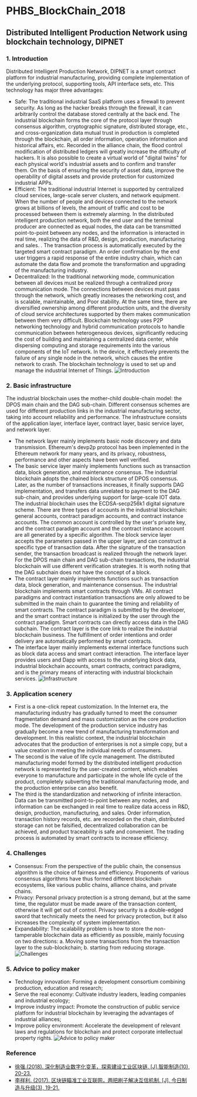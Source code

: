 # PHBS_BlockChain_2018
## Distributed Intelligent Production Network using blockchain technology, DIPNET
### 1. Introduction
Distributed Intelligent Production Network, DIPNET is a smart contract platform for industrial manufacturing, providing complete implementation of the underlying protocol, supporting tools, API interface sets, etc. This technology has major three advantages:
  * Safe: The traditional industrial SaaS platform uses a firewall to prevent security. As long as the hacker breaks through the firewall, it can arbitrarily control the database stored centrally at the back end. The industrial blockchain forms the core of the protocol layer through consensus algorithm, cryptographic signature, distributed storage, etc., and cross-organization data mutual trust in production is completed through the blockchain, all order information, operation information and historical affairs, etc. Recorded in the alliance chain, the flood control modification of distributed ledgers will greatly increase the difficulty of hackers. It is also possible to create a virtual world of "digital twins" for each physical world's industrial assets and to confirm and transfer them. On the basis of ensuring the security of asset data, improve the operability of digital assets and provide protection for customized industrial APPs.
 * Efficient: The traditional industrial Internet is supported by centralized cloud services, large-scale server clusters, and network equipment. When the number of people and devices connected to the network grows at billions of levels, the amount of traffic and cost to be processed between them is extremely alarming. In the distributed intelligent production network, both the end user and the terminal producer are connected as equal nodes, the data can be transmitted point-to-point between any nodes, and the information is interacted in real time, realizing the data of R&D, design, production, manufacturing and sales. . The transaction process is automatically executed by the targeted smart contract paradigm. An order confirmation by the end user triggers a rapid response of the entire industry chain, which can automate the data flow and promote the transformation and upgrading of the manufacturing industry.
 * Decentralized: In the traditional networking mode, communication between all devices must be realized through a centralized proxy communication mode. The connections between devices must pass through the network, which greatly increases the networking cost, and is scalable, maintainable, and Poor stability. At the same time, there are diversified ownership among different production units, and the diversity of cloud service architectures supported by them makes communication between them very difficult. Blockchain technology uses P2P networking technology and hybrid communication protocols to handle communication between heterogeneous devices, significantly reducing the cost of building and maintaining a centralized data center, while dispersing computing and storage requirements into the various components of the IoT network. In the device, it effectively prevents the failure of any single node in the network, which causes the entire network to crash. The blockchain technology is used to set up and manage the industrial Internet of Things.
![Introduction](https://github.com/jiangkai-pku/PHBS_BlockChain_2018/blob/master/Image/Introduction.png)
### 2. Basic infrastructure
The industrial blockchain uses the mother-child double-chain model: the DPOS main chain and the DAG sub-chain. Different consensus schemes are used for different production links in the industrial manufacturing sector, taking into account reliability and performance. The infrastructure consists of the application layer, interface layer, contract layer, basic service layer, and network layer.
 * The network layer mainly implements basic node discovery and data transmission. Ethereum's devp2p protocol has been implemented in the Ethereum network for many years, and its privacy, robustness, performance and other aspects have been well verified.
 * The basic service layer mainly implements functions such as transaction data, block generation, and maintenance consensus. The industrial blockchain adopts the chained block structure of DPOS consensus. Later, as the number of transactions increases, it finally supports DAG implementation, and transfers data unrelated to payment to the DAG sub-chain, and provides underlying support for large-scale IOT data. The industrial blockchain uses the ECDSA-secp256k1 digital signature scheme. There are three types of accounts in the industrial blockchain: general accounts, contract paradigm accounts, and contract instance accounts. The common account is controlled by the user's private key, and the contract paradigm account and the contract instance account are all generated by a specific algorithm. The block service layer accepts the parameters passed in the upper layer, and can construct a specific type of transaction data. After the signature of the transaction sender, the transaction broadcast is realized through the network layer. For the DPOS main chain and DAG sub-chain transactions, the industrial blockchain will use different verification strategies. It is worth noting that the DAG subchain does not have the concept of a block.
 * The contract layer mainly implements functions such as transaction data, block generation, and maintenance consensus. The industrial blockchain implements smart contracts through VMs. All contract paradigms and contract instantiation transactions are only allowed to be submitted in the main chain to guarantee the timing and reliability of smart contracts. The contract paradigm is submitted by the developer, and the smart contract instance is initialized by the user through the contract paradigm. Smart contracts can directly access data in the DAG subchain. The contract layer is the core link to realize the industrial blockchain business. The fulfillment of order intentions and order delivery are automatically performed by smart contracts.
 * The interface layer mainly implements external interface functions such as block data access and smart contract interaction. The interface layer provides users and Dapp with access to the underlying block data, industrial blockchain accounts, smart contracts, contract paradigms, and is the primary means of interacting with industrial blockchain services.
![Infrastructure](https://github.com/jiangkai-pku/PHBS_BlockChain_2018/blob/master/Image/Infrastructure.png)
### 3. Application scenery
 * First is a one-click repeat customization. In the Internet era, the manufacturing industry has gradually turned to meet the consumer fragmentation demand and mass customization as the core production mode. The development of the production service industry has gradually become a new trend of manufacturing transformation and development. In this realistic context, the industrial blockchain advocates that the production of enterprises is not a simple copy, but a value creation in meeting the individual needs of consumers.
 * The second is the value of life cycle management. The distributed manufacturing model formed by the distributed intelligent production network is represented by the user-created content, which enables everyone to manufacture and participate in the whole life cycle of the product, completely subverting the traditional manufacturing mode, and the production enterprise can also benefit.
 * The third is the standardization and networking of infinite interaction. Data can be transmitted point-to-point between any nodes, and information can be exchanged in real time to realize data access in R&D, design, production, manufacturing, and sales. Order information, transaction history records, etc. are recorded on the chain, distributed storage can not be falsified, decentralized collaboration can be achieved, and product traceability is safe and convenient. The trading process is automated by smart contracts to increase efficiency.
### 4. Challenges
 * Consensus: From the perspective of the public chain, the consensus algorithm is the choice of fairness and efficiency. Proponents of various consensus algorithms have thus formed different blockchain ecosystems, like various public chains, alliance chains, and private chains.
 * Privacy: Personal privacy protection is a strong demand, but at the same time, the regulator must be made aware of the transaction content, otherwise it will get out of control. Privacy security is a double-edged sword that technically meets the need for privacy protection, but it also increases the complexity of system implementation.
 * Expandability: The scalability problem is how to store the non-tamperable blockchain data as efficiently as possible, mainly focusing on two directions: a. Moving some transactions from the transaction layer to the sub-blockchain; b. starting from reducing storage.
![Challenges](https://github.com/jiangkai-pku/PHBS_BlockChain_2018/blob/master/Image/Challenges.png)
### 5. Advice to policy maker
 * Technology innovation: Forming a development consortium combining production, education and research;
 * Serve the real economy: Cultivate industry leaders, leading companies and industrial ecology;
 * Improve industry impact: Promote the construction of public service platform for industrial blockchain by leveraging the advantages of industrial alliances;
 * Improve policy environment: Accelerate the development of relevant laws and regulations for blockchain and protect corporate intellectual property rights.
![Advice to policy maker](https://github.com/jiangkai-pku/PHBS_BlockChain_2018/blob/master/Image/Advice%20to%20policy%20maker.png)
### Reference
 * [徐强.(2018). 深化制造业数字化变革，探索建设工业区块链. [J].智能制造(10), 20-23.](http://kns.cnki.net//KXReader/Detail?TIMESTAMP=636912161015717500&DBCODE=CJFQ&TABLEName=CJFDLAST2019&FileName=JSFY201810029&RESULT=1&SIGN=2JSJx1lU6VTqiP1AAW%2bCNdpPe%2fc%3d&UID=WEEvREcwSlJHSldRa1FhdXNXaEd2QTRwQ1R5TERJZ25ZWW1VZEpMbUVnND0=$9A4hF_YAuvQ5obgVAqNKPCYcEjKensW4IQMovwHtwkF4VYPoHbKxJw!!)
 * [李祥利. (2017). 区块链瞄准工业互联网，两把刷子解决互信机制. [J]. 今日制造与升级(3), 19-21.](http://kns.cnki.net//KXReader/Detail?TIMESTAMP=636912163112280000&DBCODE=CJFQ&TABLEName=CJFDLAST2018&FileName=MFUT201810010&RESULT=1&SIGN=jcYKSOZLWeABIvvwzs%2bylgY3T6g%3d&UID=WEEvREcwSlJHSldRa1FhdXNXaEd2QTRwQ1R5TERJZ25ZWW1VZEpMbUVnND0=$9A4hF_YAuvQ5obgVAqNKPCYcEjKensW4IQMovwHtwkF4VYPoHbKxJw!!)
